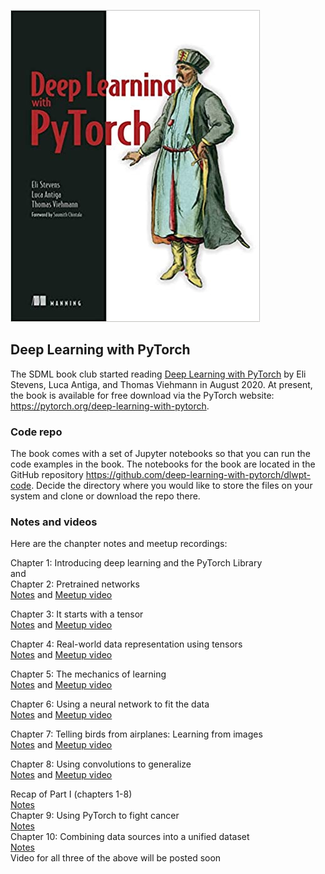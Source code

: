 ![](./images/deep-learning-with-pytorch.jpg)
## Deep Learning with PyTorch

The SDML book club started reading [Deep Learning with PyTorch](https://www.manning.com/books/deep-learning-with-pytorch)
by Eli Stevens, Luca Antiga, and Thomas Viehmann in August 2020.
At present, the book is available for free download via the PyTorch website:  <https://pytorch.org/deep-learning-with-pytorch>.

### Code repo
The book comes with a set of Jupyter notebooks so that you can run the code examples in the book.
The notebooks for the book are located in the GitHub repository <https://github.com/deep-learning-with-pytorch/dlwpt-code>.
Decide the directory where you would like to store the files on your system and clone or download the repo there.

### Notes and videos
Here are the chanpter notes and meetup recordings:

Chapter 1:  Introducing deep learning and the PyTorch Library 
<br>
    and
<br>
Chapter 2:  Pretrained networks
<br>
[Notes](https://docs.google.com/document/d/12jqtppoPHc0xOY1OvaDGiRDYYVJqvobK-X2YzZt8cb0/edit?usp=sharing) and [Meetup video](https://www.youtube.com/watch?v=bQ1SfS4urEA)

Chapter 3:  It starts with a tensor
<br>
[Notes](https://docs.google.com/document/d/1KD6c9zaYn7Vt0Km1audrbuWTtuzIyRzXULNl9aWNlww/edit?usp=sharing) and [Meetup video](https://www.youtube.com/watch?v=1LY3t8YZOLw)

Chapter 4:  Real-world data representation using tensors
<br>
[Notes](https://docs.google.com/document/d/1IstUFzVvKAjl9lWW_IlCMFbDaKOZOgH5QYr2j9huVE0/edit?usp=sharing) and [Meetup video](https://www.youtube.com/watch?v=N1B1TuCmcUA)

Chapter 5:  The mechanics of learning
<br>
[Notes](https://docs.google.com/document/d/1dS76s2hcfMxuoXQWo7s74LHDW3QWgWm2TYVmS_X0WMo/edit?usp=sharing) and [Meetup video](https://www.youtube.com/watch?v=wEAVXqejrOc)

Chapter 6:  Using a neural network to fit the data
<br>
[Notes](https://docs.google.com/document/d/1gr80jeEYuJqg2OlHkJjp1892yy9xSp-gvcbTRzv1TMI/edit?usp=sharing) and [Meetup video](https://www.youtube.com/watch?v=LBaEOznJbWc)

Chapter 7:  Telling birds from airplanes: Learning from images
<br>
[Notes](https://docs.google.com/document/d/1VCuxxpdWF441QnsZMWNISpTxAIJqMG_S7JXbJGOYiRI/edit?usp=sharing) and [Meetup video](https://youtu.be/sPJp8gT4_2o)

Chapter 8:  Using convolutions to generalize
<br>
[Notes](https://docs.google.com/document/d/1TfecClHTf_F4H0srfrLG2lq_h8FmjlfImFuCHrwWuV4/edit?usp=sharing) and [Meetup video](https://youtu.be/TBt23gtFlGY)

Recap of Part I (chapters 1-8)
<br>
[Notes](https://docs.google.com/document/d/17KNX0Yd4ujxTlymz4pNBzd6MkZm5UUxRKsNqclF1ZRY/edit?usp=sharing)
<br>
Chapter 9:  Using PyTorch to fight cancer
<br>
[Notes](https://docs.google.com/document/d/118n7TjZwH0Rvy0I-6ou4SiEGXENUNuURUWNAUs_1r24/edit?usp=sharing)
<br>
Chapter 10:  Combining data sources into a unified dataset
<br>
[Notes](https://docs.google.com/document/d/1mf4ADA3BCbVNzVZaoskx8DlcvUj-rauxY7NO5nSuYYE/edit?usp=sharing)
<br>
Video for all three of the above will be posted soon

<br>
<br>
